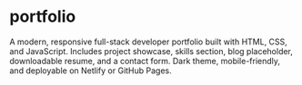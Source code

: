 # portfolio
A modern, responsive full-stack developer portfolio built with HTML, CSS, and JavaScript. Includes project showcase, skills section, blog placeholder, downloadable resume, and a contact form. Dark theme, mobile-friendly, and deployable on Netlify or GitHub Pages.
